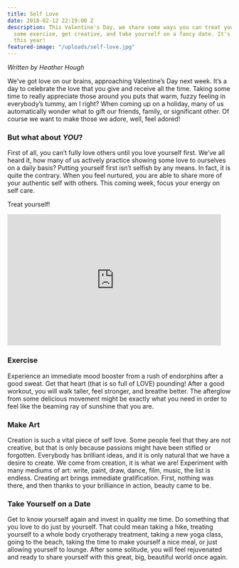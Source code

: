 ```yaml
---
title: Self Love
date: 2018-02-12 22:19:00 Z
description: This Valentine's Day, we share some ways you can treat yourself. Get
  some exercise, get creative, and take yourself on a fancy date. It's all about you
  this year!
featured-image: "/uploads/self-love.jpg"
---
```


_Written by Heather Hough_

We’ve got love on our brains, approaching Valentine’s Day next week. It’s a day to celebrate the love that you give and receive all the time. Taking some time to really appreciate those around you puts that warm, fuzzy feeling in everybody’s tummy, am I right? When coming up on a holiday, many of us automatically wonder what to gift our friends, family, or significant other. Of course we want to make those we adore, well, feel adored! 

### But what about _YOU_?

First of all, you can’t fully love others until you love yourself first. We’ve all heard it, how many of us actively practice showing some love to ourselves on a daily basis? Putting yourself first isn’t selfish by any means. In fact, it is quite the contrary. When you feel nurtured, you are able to share more of your authentic self with others. This coming week, focus your energy on self care. 

Treat yourself!

<iframe src="https://giphy.com/embed/SCpzoZBfNPuhi" width="480" height="295" frameBorder="0" class="giphy-embed" allowFullScreen></iframe>

### Exercise

Experience an immediate mood booster from a rush of endorphins after a good sweat. Get that heart (that is so full of LOVE) pounding! After a good workout, you will walk taller, feel stronger, and breathe better. The afterglow from some delicious movement might be exactly what you need in order to feel like the beaming ray of sunshine that you are.

### Make Art

Creation is such a vital piece of self love. Some people feel that they are not creative, but that is only because passions might have been stifled or forgotten. Everybody has brilliant ideas, and it is only natural that we have a desire to create. We come from creation, it is what we are! Experiment with many mediums of art: write, paint, draw, dance, film, music, the list is endless. Creating art brings immediate gratification. First, nothing was there, and then thanks to your brilliance in action, beauty came to be.

### Take Yourself on a Date

Get to know yourself again and invest in quality me time. Do something that you love to do just by yourself. That could mean taking a hike, treating yourself to a whole body cryotherapy treatment, taking a new yoga class, going to the beach, taking the time to make yourself a nice meal, or just allowing yourself to lounge. After some solitude, you will feel rejuvenated and ready to share yourself with this great, big, beautiful world once again.